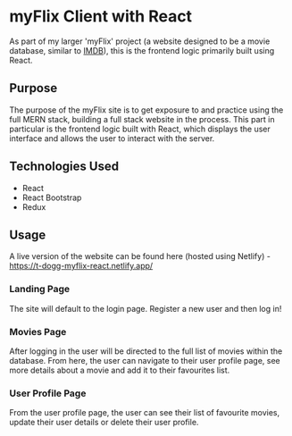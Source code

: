 # myFlix Client with React
As part of my larger 'myFlix' project (a website designed to be a movie database, similar to [IMDB](https://www.imdb.com/)), this is the frontend logic primarily built using React.

## Purpose
The purpose of the myFlix site is to get exposure to and practice using the full MERN stack, building a full stack website in the process. This part in particular is the frontend logic built with React, which displays the user interface and allows the user to interact with the server.

## Technologies Used
* React
* React Bootstrap
* Redux

## Usage
A live version of the website can be found here (hosted using Netlify) - https://t-dogg-myflix-react.netlify.app/
### Landing Page
The site will default to the login page. Register a new user and then log in!

### Movies Page
After logging in the user will be directed to the full list of movies within the database. From here, the user can navigate to their user profile page, see more details about a movie and add it to their favourites list.

### User Profile Page
From the user profile page, the user can see their list of favourite movies, update their user details or delete their user profile.